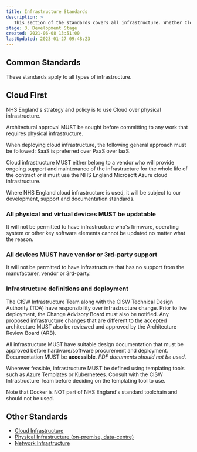 ```yaml
---
title: Infrastructure Standards
description: >
   This section of the standards covers all infrastructure. Whether Cloud-based, data-centre or on-premise.
stage: 3. Development Stage
created: 2021-06-08 13:51:00
lastUpdated: 2023-01-27 09:48:23
---
```


## Common Standards

These standards apply to all types of infrastructure.

## Cloud First

NHS England's strategy and policy is to use Cloud over physical infrastructure.

Architectural approval MUST be sought before committing to any work that requires physical infrastructure.

When deploying cloud infrastructure, the following general approach must be followed: SaaS is preferred over PaaS over IaaS.

Cloud infrastructure MUST either belong to a vendor who will provide ongoing support and maintenance of the infrastructure for the whole life of the contract
_or_ it must use the NHS England Microsoft Azure cloud infrastructure.

Where NHS England cloud infrastructure is used, it will be subject to our development, support and documentation standards.

### All physical and virtual devices MUST be updatable

It will not be permitted to have infrastructure who's firmware, operating system or other key software elements cannot be updated no matter what the reason.

### All devices MUST have vendor or 3rd-party support

It will not be permitted to have infrastructure that has no support from the manufacturer, vendor or 3rd-party.

### Infrastructure definitions and deployment

The CISW Infrastructure Team along with the CISW Technical Design Authority (TDA) have responsibility over infrastructure change. Prior to live deployment, the Change Advisory Board must also be notified. Any proposed infrastructure changes that are different to the accepted architecture MUST also be reviewed and approved by the Architecture Review Board (ARB).

All infrastructure MUST have suitable design documentation that must be approved before hardware/software procurement and deployment. Documentation MUST be **accessible**. *PDF documents should not be used*.

Wherever feasible, infrastructure MUST be defined using templating tools such as Azure Templates or Kubernetees. Consult with the CISW Infrastructure Team before deciding on the templating tool to use.

Note that Docker is NOT part of NHS England's standard toolchain and should not be used.

## Other Standards

* [Cloud Infrastructure](infrastructure/cloud/readme)
* [Physical Infrastructure (on-premise, data-centre)](infrastructure/physical/readme)
* [Network Infrastructure](infrastructure/networks)
